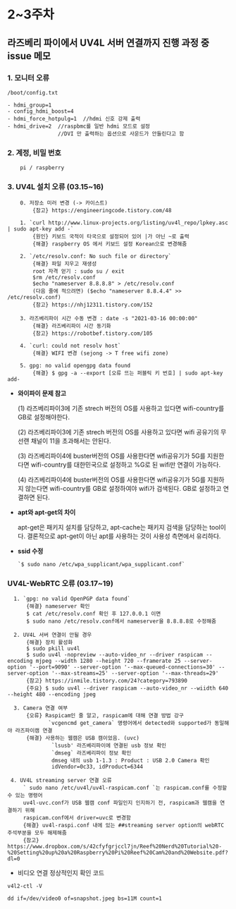# 2~3주차
라즈베리 파이에서 UV4L 서버 연결까지 진행 과정 중 issue 메모
--------

### 1. 모니터 오류
  `/boot/config.txt`
  
    - hdmi_group=1
    - config_hdmi_boost=4
    - hdmi_force_hotpulg=1  //hdmi 신호 강제 출력
    - hdmi_drive=2  //raspbmc를 일반 hdmi 모드로 설정
                    //DVI 만 출력하는 옵션으로 사운드가 안들린다고 함
                    
 
 ### 2. 계정, 비밀 번호
        pi / raspberry
        
        
 ### 3. UV4L 설치 오류  (03.15~16)
        0. 저장소 미러 변경 (-> 카이스트) 
            {참고} https://engineeringcode.tistory.com/48
        
        1. `curl http://www.linux-projects.org/listing/uv4l_repo/lpkey.asc | sudo apt-key add -`
            {원인} 키보드 국적이 타국으로 설정되어 있어 |가 아닌 ~로 출력
            {해결} raspberry OS 에서 키보드 설정 Korean으로 변경해줌
            
        2. `/etc/resolv.conf: No such file or directory`
            {해결} 파일 지우고 재생성
            root 자격 얻기 : sudo su / exit
            $rm /etc/resolv.conf
            $echo "nameserver 8.8.8.8" > /etc/resolv.conf
            (다음 줄에 적으려면) ($echo "nameserver 8.8.4.4" >> /etc/resolv.conf)
            {참고} https://nhj12311.tistory.com/152
            
        3. 라즈베리파이 시간 수동 변경 : date -s "2021-03-16 00:00:00"
            {해결} 라즈베리파이 시간 동기화
            {참고} https://robotbef.tistory.com/105
            
        4. `curl: could not resolv host`
            {해결} WIFI 변경 (sejong -> T free wifi zone)
            
        5. gpg: no valid opengpg data found
            {해결} $ gpg -a --export [오류 뜨는 퍼블릭 키 번호] | sudo apt-key add-
          
   * __와이파이 문제 참고__
   
     (1) 라즈베리파이3에 기존 strech 버전의 OS를 사용하고 있다면 wifi-country를 GB로 설정해야한다.
     
     (2) 라즈베리파이3에 기존 strech 버전의 OS를 사용하고 있다면 wifi 공유기의 무선랜 채널이 11을 초과해서는 안된다.
     
     (3) 라즈베리파이4에 buster버전의 OS를 사용한다면 wifi공유기가 5G를 지원한다면 wifi-country를 대한민국으로 설정하고 %G로 된 wifi만 연결이 가능하다.
     
     (4) 라즈베리파이4에 buster버전의 OS를 사용한다면 wifi공유기가 5G를 지원하지 않는다면 wifi-country를 GB로 설정하여야 wifi가 검색된다. GB로 설정하고 연결하면 된다.
     
 * __apt와 apt-get의 차이__
 
      apt-get은 패키지 설치를 담당하고, apt-cache는 패키지 검색을 담당하는 tool이다.
      결론적으로 apt-get이 아닌 apt를 사용하는 것이 사용성 측면에서 유리하다.
      
 * __ssid 수정__
       
       `$ sudo nano /etc/wpa_supplicant/wpa_supplicant.conf`


### UV4L-WebRTC 오류 (03.17~19)
      1. `gpg: no valid OpenPGP data found`
          {해결} nameserver 확인
          $ cat /etc/resolv.conf 확인 후 127.0.0.1 이면
          $ sudo nano /etc/resolv.conf에서 nameserver을 8.8.8.8로 수정해줌
      
      2. UV4L 서버 연결이 안될 경우
          {해결} 장치 활성화 
          $ sudo pkill uv4l
          $ sudo uv4l -nopreview --auto-video_nr --driver raspicam --encoding mjpeg --width 1280 --height 720 --framerate 25 --server-option '--port=9090' --server-option '--max-queued-connections=30' --server-option '--max-streams=25' --server-option '--max-threads=29' 
          {참고} https://inmile.tistory.com/24?category=793890
          {주요} $ sudo uv4l --driver raspicam --auto-video_nr --wiidth 640 --height 480 --encoding jpeg
          
      3. Camera 연결 여부
          {오류} Raspicam인 줄 알고, raspicam에 대해 연결 방법 강구
                 `vcgencmd get_camera` 명령어에서 detected와 supported가 동일해야 라즈파이캠 연결 
          {해결} 사용하는 웹캠은 USB 캠이었음. (uvc)
                  `lsusb' 라즈베리파이에 연결된 usb 정보 확인
                  `dmseg` 라즈베리파이 정보 확인
                  dmseg 내의 usb 1-1.3 : Product : USB 2.0 Camera 확인
                  idVendor=0c33, idProduct=6344
                  
     4. UV4L streaming server 연결 오류
         ` sudo nano /etc/uv4l/uv4l-raspicam.conf `는 raspicam.conf를 수정할 수 있는 명령어
         uv4l-uvc.conf가 USB 웹캠 conf 파일인지 인지하기 전, raspicam과 웹캠을 연결하기 위해 
         raspicam.conf에서 driver=uvc로 변경함
         {해결} uv4l-raspi.conf 내에 있는 ##streaming server option의 webRTC 주석부분을 모두 해제해줌
         {참고} https://www.dropbox.com/s/42cfyfgrjccl7jn/Reef%20Nerd%20Tutorial%20-%20Setting%20up%20a%20Raspberry%20Pi%20Reef%20Cam%20and%20Website.pdf?dl=0
         
 
   * 비디오 연결 정상적인지 확인 코드
   
   `v4l2-ctl -V`
   
   `dd if=/dev/video0 of=snapshot.jpeg bs=11M count=1`
   
   
